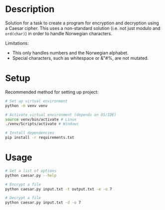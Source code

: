 # Description

Solution for a task to create a program for encryption and decryption using a Caesar cipher.
This uses a non-standard solution (i.e. not just modulo and `ord(char)`) in order to handle Norwegian characters.

Limitations:

- This only handles numbers and the Norwegian alphabet.
- Special characters, such as whitespace or &"#%, are not mutated.

# Setup

Recommended method for setting up project:

```bash
# Set up virtual environment
python -m venv venv

# Activate virtual environment (depends on OS/IDE)
source venv/bin/activate # Linux
./venv/Scripts/activate # Windows

# Install dependencies
pip install -r requirements.txt
```

# Usage

```bash
# Get a list of options
python caesar.py --help

# Encrypt a file
python caesar.py input.txt -t output.txt -e -o 7

# Decrypt a file
python caesar.py input.txt -d -o 7
```
